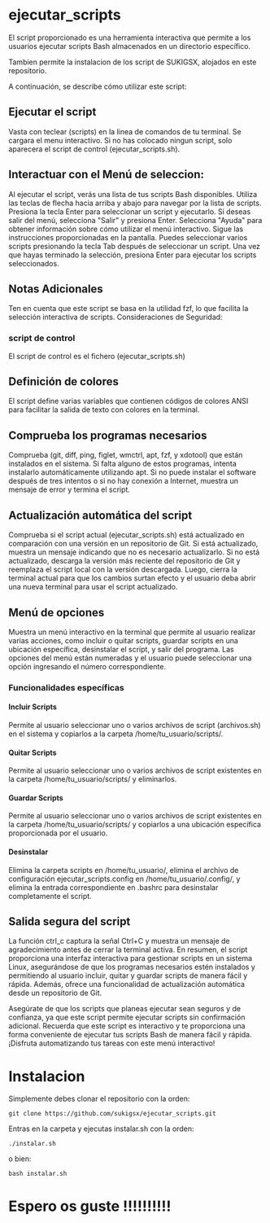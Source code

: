 # ejecutar_scripts

El script proporcionado es una herramienta interactiva que permite a los usuarios ejecutar scripts Bash almacenados en un directorio específico.

Tambien permite la instalacion de los script de SUKIGSX, alojados en este repositorio.

A continuación, se describe cómo utilizar este script:

## Ejecutar el script
Vasta con teclear (scripts) en la linea de comandos de tu terminal. Se cargara el menu interactivo.
Si no has colocado ningun script, solo aparecera el script de control (ejecutar_scripts.sh).

## Interactuar con el Menú de seleccion:
Al ejecutar el script, verás una lista de tus scripts Bash disponibles.
Utiliza las teclas de flecha hacia arriba y abajo para navegar por la lista de scripts.
Presiona la tecla Enter para seleccionar un script y ejecutarlo.
Si deseas salir del menú, selecciona "Salir" y presiona Enter.
Selecciona "Ayuda" para obtener información sobre cómo utilizar el menú interactivo. Sigue las instrucciones proporcionadas en la pantalla.
Puedes seleccionar varios scripts presionando la tecla Tab después de seleccionar un script. Una vez que hayas terminado la selección, presiona Enter para ejecutar los scripts seleccionados.

## Notas Adicionales
Ten en cuenta que este script se basa en la utilidad fzf, lo que facilita la selección interactiva de scripts.
Consideraciones de Seguridad:



### script de control
El script de control es el fichero (ejecutar_scripts.sh)

## Definición de colores
El script define varias variables que contienen códigos de colores ANSI para facilitar la salida de texto con colores en la terminal.

## Comprueba los programas necesarios
Comprueba (git, diff, ping, figlet, wmctrl, apt, fzf, y xdotool) que están instalados en el sistema.
Si falta alguno de estos programas, intenta instalarlo automáticamente utilizando apt.
Si no puede instalar el software después de tres intentos o si no hay conexión a Internet, muestra un mensaje de error y termina el script.

## Actualización automática del script
Comprueba si el script actual (ejecutar_scripts.sh) está actualizado en comparación con una versión en un repositorio de Git.
Si está actualizado, muestra un mensaje indicando que no es necesario actualizarlo.
Si no está actualizado, descarga la versión más reciente del repositorio de Git y reemplaza el script local con la versión descargada.
Luego, cierra la terminal actual para que los cambios surtan efecto y el usuario deba abrir una nueva terminal para usar el script actualizado.

## Menú de opciones
Muestra un menú interactivo en la terminal que permite al usuario realizar varias acciones, como incluir o quitar scripts, guardar scripts en una ubicación específica, desinstalar el script, y salir del programa.
Las opciones del menú están numeradas y el usuario puede seleccionar una opción ingresando el número correspondiente.

### Funcionalidades específicas

#### Incluir Scripts
Permite al usuario seleccionar uno o varios archivos de script (archivos.sh) en el sistema y copiarlos a la carpeta /home/tu_usuario/scripts/.

#### Quitar Scripts
Permite al usuario seleccionar uno o varios archivos de script existentes en la carpeta /home/tu_usuario/scripts/ y eliminarlos.

#### Guardar Scripts
Permite al usuario seleccionar uno o varios archivos de script existentes en la carpeta /home/tu_usuario/scripts/ y copiarlos a una ubicación específica proporcionada por el usuario.

#### Desinstalar
Elimina la carpeta scripts en /home/tu_usuario/, elimina el archivo de configuración ejecutar_scripts.config en /home/tu_usuario/.config/, y elimina la entrada correspondiente en .bashrc para desinstalar completamente el script.

## Salida segura del script
La función ctrl_c captura la señal Ctrl+C y muestra un mensaje de agradecimiento antes de cerrar la terminal activa.
En resumen, el script proporciona una interfaz interactiva para gestionar scripts en un sistema Linux, asegurándose de que los programas necesarios estén instalados y permitiendo al usuario incluir, quitar y guardar scripts de manera fácil y rápida. Además, ofrece una funcionalidad de actualización automática desde un repositorio de Git.

Asegúrate de que los scripts que planeas ejecutar sean seguros y de confianza, ya que este script permite ejecutar scripts sin confirmación adicional.
Recuerda que este script es interactivo y te proporciona una forma conveniente de ejecutar tus scripts Bash de manera fácil y rápida.
¡Disfruta automatizando tus tareas con este menú interactivo!

# Instalacion
Simplemente debes clonar el repositorio con la orden:

    git clone https://github.com/sukigsx/ejecutar_scripts.git

Entras en la carpeta y ejecutas instalar.sh con la orden:
    
    ./instalar.sh 
o bien:

    bash instalar.sh

# Espero os guste !!!!!!!!!!

